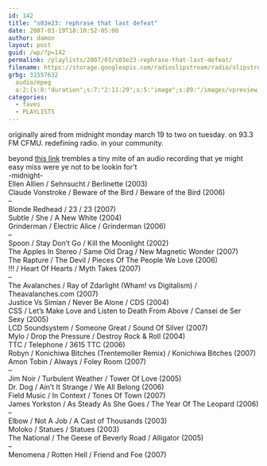 ```yaml
---
id: 142
title: "s03e23: rephrase that last defeat"
date: 2007-03-19T18:10:52-05:00
author: damon
layout: post
guid: /wp/?p=142
permalink: /playlists/2007/03/s03e23-rephrase-that-last-defeat/
filename: https://storage.googleapis.com/radioslipstream/radio/slipstream-s3e23.mp3
grbg: 31557632
  audio/mpeg
  a:2:{s:8:"duration";s:7:"2:11:29";s:5:"image";s:89:"/images/vpreview_center.png";}
categories:
  - faves
  - PLAYLISTS
---
```


originally aired from midnight monday march 19 to two on tuesday. on 93.3 FM CFMU. redefining radio. in your community.

beyond <a href="/radio/slipstream-s3e23.mp3" target="_blank" title="/radio/slipstream-s3e23.mp3">this link</a> trembles a tiny mite of an audio recording that ye might easy miss were ye not to be lookin for’t  
-midnight-  
Ellen Allien / Sehnsucht / Berlinette (2003)  
Claude Vonstroke / Beware of the Bird / Beware of the Bird (2006)  
–  
Blonde Redhead / 23 / 23 (2007)  
Subtle / She / A New White (2004)  
Grinderman / Electric Alice / Grinderman (2006)  
–  
Spoon / Stay Don’t Go / Kill the Moonlight (2002)  
The Apples In Stereo / Same Old Drag / New Magnetic Wonder (2007)  
The Rapture / The Devil / Pieces Of The People We Love (2006)  
!!! / Heart Of Hearts / Myth Takes (2007)  
–  
The Avalanches / Ray of Zdarlight (Wham! vs Digitalism) / Theavalanches.com (2007)  
Justice Vs Simian / Never Be Alone / CDS (2004)  
CSS / Let’s Make Love and Listen to Death From Above / Cansei de Ser Sexy (2005)  
LCD Soundsystem / Someone Great / Sound Of Silver (2007)  
Mylo / Drop the Pressure / Destroy Rock & Roll (2004)  
TTC / Telephone / 3615 TTC (2006)  
Robyn / Konichiwa Bitches (Trentemoller Remix) / Konichiwa Bitches (2007)  
Amon Tobin / Always / Foley Room (2007)  
–  
Jim Noir / Turbulent Weather / Tower Of Love (2005)  
Dr. Dog / Ain’t It Strange / We All Belong (2006)  
Field Music / In Context / Tones Of Town (2007)  
James Yorkston / As Steady As She Goes / The Year Of The Leopard (2006)  
–  
Elbow / Not A Job / A Cast of Thousands (2003)  
Moloko / Statues / Statues (2003)  
The National / The Geese of Beverly Road / Alligator (2005)  
–  
Menomena / Rotten Hell / Friend and Foe (2007)
